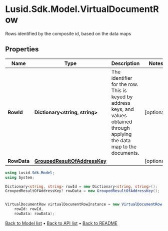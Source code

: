 # Lusid.Sdk.Model.VirtualDocumentRow
Rows identified by the composite id, based on the data maps

## Properties

Name | Type | Description | Notes
------------ | ------------- | ------------- | -------------
**RowId** | **Dictionary&lt;string, string&gt;** | The identifier for the row. This is keyed by address keys, and values obtained through applying the data map to the documents. | [optional] 
**RowData** | [**GroupedResultOfAddressKey**](GroupedResultOfAddressKey.md) |  | [optional] 

```csharp
using Lusid.Sdk.Model;
using System;

Dictionary<string, string> rowId = new Dictionary<string, string>();
GroupedResultOfAddressKey? rowData = new GroupedResultOfAddressKey();


VirtualDocumentRow virtualDocumentRowInstance = new VirtualDocumentRow(
    rowId: rowId,
    rowData: rowData);
```

[Back to Model list](../README.md#documentation-for-models) &#8226; [Back to API list](../README.md#documentation-for-api-endpoints) &#8226; [Back to README](../README.md)
